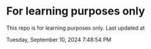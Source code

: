 # For learning purposes only
This repo is for learning purposes only.
Last updated at

Tuesday, September 10, 2024 7:48:54 PM

